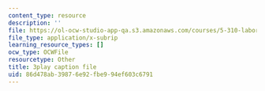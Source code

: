 ```yaml
---
content_type: resource
description: ''
file: https://ol-ocw-studio-app-qa.s3.amazonaws.com/courses/5-310-laboratory-chemistry-fall-2019/86d478ab39876e92fbe994ef603c6791_JIw9mnVeFig.srt
file_type: application/x-subrip
learning_resource_types: []
ocw_type: OCWFile
resourcetype: Other
title: 3play caption file
uid: 86d478ab-3987-6e92-fbe9-94ef603c6791
---
```

